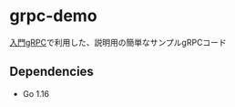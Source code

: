 # grpc-demo
[入門gRPC](https://speakerdeck.com/task4233/introduction-of-grpc)で利用した、説明用の簡単なサンプルgRPCコード

## Dependencies
- Go 1.16
